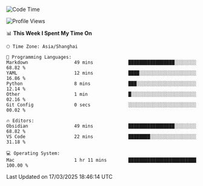 <!--START_SECTION:waka-->
![Code Time](http://img.shields.io/badge/Code%20Time-545%20hrs%207%20mins-blue)

![Profile Views](http://img.shields.io/badge/Profile%20Views-0-blue)

📊 **This Week I Spent My Time On** 

```text
🕑︎ Time Zone: Asia/Shanghai

💬 Programming Languages: 
Markdown                 49 mins             █████████████████░░░░░░░░   68.82 % 
YAML                     12 mins             ████░░░░░░░░░░░░░░░░░░░░░   16.86 % 
Python                   8 mins              ███░░░░░░░░░░░░░░░░░░░░░░   12.14 % 
Other                    1 min               █░░░░░░░░░░░░░░░░░░░░░░░░   02.16 % 
Git Config               0 secs              ░░░░░░░░░░░░░░░░░░░░░░░░░   00.02 % 

🔥 Editors: 
Obsidian                 49 mins             █████████████████░░░░░░░░   68.82 % 
VS Code                  22 mins             ████████░░░░░░░░░░░░░░░░░   31.18 % 

💻 Operating System: 
Mac                      1 hr 11 mins        █████████████████████████   100.00 % 
```


 Last Updated on 17/03/2025 18:46:14 UTC
<!--END_SECTION:waka-->
